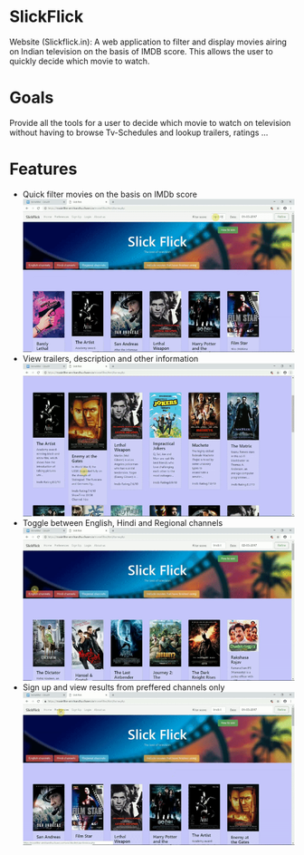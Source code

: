 # SlickFlick
Website (Slickflick.in): A web application to filter and display movies airing on Indian television on the basis of IMDB score. This allows the user to quickly decide which movie to watch.  

# Goals
Provide all the tools for a user to decide which movie to watch on television without having to browse Tv-Schedules and lookup trailers, ratings ...

# Features
- Quick filter movies on the basis on IMDb score
![alt text](https://github.com/AmritSd/SlickFlick/blob/master/media/ezgif.com-gif-maker%20(1).gif)
- View trailers, description and other information
![alt text](/media/trailerViewDemo.gif)
- Toggle between English, Hindi and Regional channels
![alt text](/media/quickSelects.gif)
- Sign up and view results from preffered channels only
![alt text](/media/preferencesDemo.gif)
